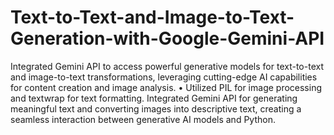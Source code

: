 # Text-to-Text-and-Image-to-Text-Generation-with-Google-Gemini-API
Integrated Gemini API to access powerful generative models for text-to-text and image-to-text
transformations, leveraging cutting-edge AI capabilities for content creation and image analysis.
• Utilized PIL for image processing and textwrap for text formatting. Integrated Gemini API for
generating meaningful text and converting images into descriptive text, creating a seamless
interaction between generative AI models and Python.
